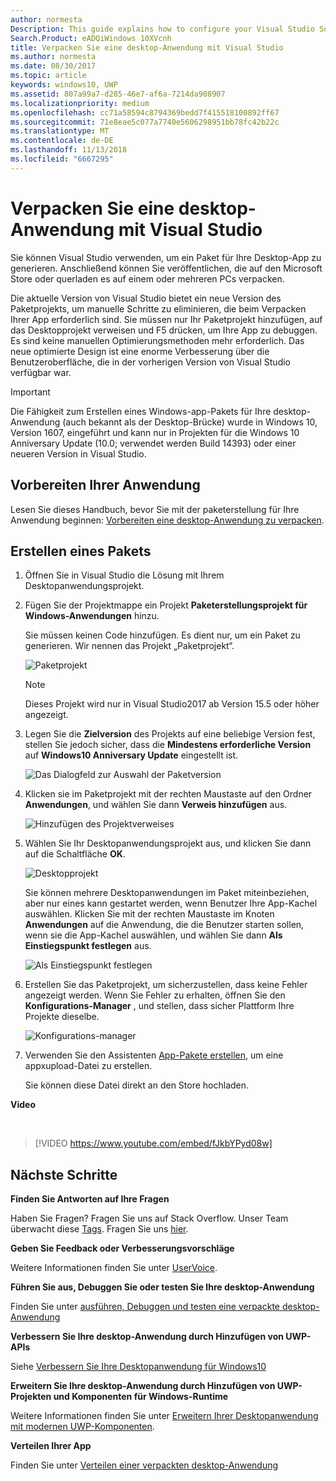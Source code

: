 ```yaml
---
author: normesta
Description: This guide explains how to configure your Visual Studio Solution to edit, debug, and package desktop application.
Search.Product: eADQiWindows 10XVcnh
title: Verpacken Sie eine desktop-Anwendung mit Visual Studio
ms.author: normesta
ms.date: 08/30/2017
ms.topic: article
keywords: windows10, UWP
ms.assetid: 807a99a7-d285-46e7-af6a-7214da908907
ms.localizationpriority: medium
ms.openlocfilehash: cc71a58594c8794369bedd7f415518100892ff67
ms.sourcegitcommit: 71e8eae5c077a7740e5606298951bb78fc42b22c
ms.translationtype: MT
ms.contentlocale: de-DE
ms.lasthandoff: 11/13/2018
ms.locfileid: "6667295"
---
```

# <a name="package-a-desktop-application-by-using-visual-studio"></a>Verpacken Sie eine desktop-Anwendung mit Visual Studio

Sie können Visual Studio verwenden, um ein Paket für Ihre Desktop-App zu generieren. Anschließend können Sie veröffentlichen, die auf den Microsoft Store oder querladen es auf einem oder mehreren PCs verpacken.

Die aktuelle Version von Visual Studio bietet ein neue Version des Paketprojekts, um manuelle Schritte zu eliminieren, die beim Verpacken Ihrer App erforderlich sind. Sie müssen nur Ihr Paketprojekt hinzufügen, auf das Desktopprojekt verweisen und F5 drücken, um Ihre App zu debuggen. Es sind keine manuellen Optimierungsmethoden mehr erforderlich. Das neue optimierte Design ist eine enorme Verbesserung über die Benutzeroberfläche, die in der vorherigen Version von Visual Studio verfügbar war.

>[!IMPORTANT]
>Die Fähigkeit zum Erstellen eines Windows-app-Pakets für Ihre desktop-Anwendung (auch bekannt als der Desktop-Brücke) wurde in Windows 10, Version 1607, eingeführt und kann nur in Projekten für die Windows 10 Anniversary Update (10.0; verwendet werden Build 14393) oder einer neueren Version in Visual Studio.

## <a name="first-prepare-your-application"></a>Vorbereiten Ihrer Anwendung

Lesen Sie dieses Handbuch, bevor Sie mit der paketerstellung für Ihre Anwendung beginnen: [Vorbereiten eine desktop-Anwendung zu verpacken](desktop-to-uwp-prepare.md).

<a id="new-packaging-project"/>

## <a name="create-a-package"></a>Erstellen eines Pakets

1. Öffnen Sie in Visual Studio die Lösung mit Ihrem Desktopanwendungsprojekt.

2. Fügen Sie der Projektmappe ein Projekt **Paketerstellungsprojekt für Windows-Anwendungen** hinzu.

   Sie müssen keinen Code hinzufügen. Es dient nur, um ein Paket zu generieren. Wir nennen das Projekt „Paketprojekt“.

   ![Paketprojekt](images/desktop-to-uwp/packaging-project.png)

   >[!NOTE]
   >Dieses Projekt wird nur in Visual Studio2017 ab Version 15.5 oder höher angezeigt.

3. Legen Sie die **Zielversion** des Projekts auf eine beliebige Version fest, stellen Sie jedoch sicher, dass die **Mindestens erforderliche Version** auf **Windows10 Anniversary Update** eingestellt ist.

   ![Das Dialogfeld zur Auswahl der Paketversion](images/desktop-to-uwp/packaging-version.png)

4. Klicken sie im Paketprojekt mit der rechten Maustaste auf den Ordner **Anwendungen**, und wählen Sie dann **Verweis hinzufügen** aus.

   ![Hinzufügen des Projektverweises](images/desktop-to-uwp/add-project-reference.png)

5. Wählen Sie Ihr Desktopanwendungsprojekt aus, und klicken Sie dann auf die Schaltfläche **OK**.

   ![Desktopprojekt](images/desktop-to-uwp/reference-project.png)

   Sie können mehrere Desktopanwendungen im Paket miteinbeziehen, aber nur eines kann gestartet werden, wenn Benutzer Ihre App-Kachel auswählen. Klicken Sie mit der rechten Maustaste im Knoten **Anwendungen** auf die Anwendung, die die Benutzer starten sollen, wenn sie die App-Kachel auswählen, und wählen Sie dann **Als Einstiegspunkt festlegen** aus.

   ![Als Einstiegspunkt festlegen](images/desktop-to-uwp/entry-point-set.png)

6. Erstellen Sie das Paketprojekt, um sicherzustellen, dass keine Fehler angezeigt werden.  Wenn Sie Fehler zu erhalten, öffnen Sie den **Konfigurations-Manager** , und stellen, dass sicher Plattform Ihre Projekte dieselbe.

   ![Konfigurations-manager](images/desktop-to-uwp/config-manager.png)

7. Verwenden Sie den Assistenten [App-Pakete erstellen](../packaging/packaging-uwp-apps.md), um eine appxupload-Datei zu erstellen.

   Sie können diese Datei direkt an den Store hochladen.

**Video**

&nbsp;
> [!VIDEO https://www.youtube.com/embed/fJkbYPyd08w]

## <a name="next-steps"></a>Nächste Schritte

**Finden Sie Antworten auf Ihre Fragen**

Haben Sie Fragen? Fragen Sie uns auf Stack Overflow. Unser Team überwacht diese [Tags](http://stackoverflow.com/questions/tagged/project-centennial+or+desktop-bridge). Fragen Sie uns [hier](https://social.msdn.microsoft.com/Forums/en-US/home?filter=alltypes&sort=relevancedesc&searchTerm=%5BDesktop%20Converter%5D).

**Geben Sie Feedback oder Verbesserungsvorschläge**

Weitere Informationen finden Sie unter [UserVoice](https://wpdev.uservoice.com/forums/110705-universal-windows-platform/category/161895-desktop-bridge-centennial).

**Führen Sie aus, Debuggen Sie oder testen Sie Ihre desktop-Anwendung**

Finden Sie unter [ausführen, Debuggen und testen eine verpackte desktop-Anwendung](desktop-to-uwp-debug.md)

**Verbessern Sie Ihre desktop-Anwendung durch Hinzufügen von UWP-APIs**

Siehe [Verbessern Sie Ihre Desktopanwendung für Windows10](desktop-to-uwp-enhance.md)

**Erweitern Sie Ihre desktop-Anwendung durch Hinzufügen von UWP-Projekten und Komponenten für Windows-Runtime**

Weitere Informationen finden Sie unter [Erweitern Ihrer Desktopanwendung mit modernen UWP-Komponenten](desktop-to-uwp-extend.md).

**Verteilen Ihrer App**

Finden Sie unter [Verteilen einer verpackten desktop-Anwendung](desktop-to-uwp-distribute.md)
